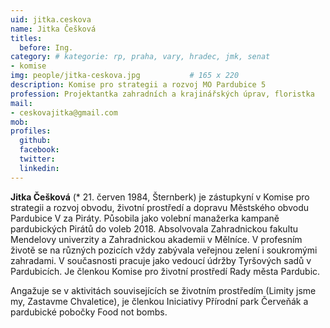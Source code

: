 ```yaml
---
uid: jitka.ceskova
name: Jitka Češková
titles:
  before: Ing.
category: # kategorie: rp, praha, vary, hradec, jmk, senat
- komise
img: people/jitka-ceskova.jpg           # 165 x 220
description: Komise pro strategii a rozvoj MO Pardubice 5
profession: Projektantka zahradních a krajinářských úprav, floristka
mail:
- ceskovajitka@gmail.com
mob:
profiles:
  github:
  facebook:
  twitter:
  linkedin:
---
```


**Jitka Češková** (* 21. červen 1984, Šternberk) je zástupkyní v Komise pro strategii a rozvoj obvodu, životní prostředí a dopravu Městského obvodu Pardubice V za Piráty. Působila jako volební manažerka kampaně pardubických Pirátů do voleb 2018. Absolvovala Zahradnickou fakultu Mendelovy univerzity a Zahradnickou akademii v Mělníce. V profesním životě se na různých pozicích vždy zabývala veřejnou zelení i soukromými zahradami. V současnosti pracuje jako vedoucí údržby Tyršových sadů v Pardubicích. Je členkou Komise pro životní prostředí Rady města Pardubic.

Angažuje se v aktivitách souvisejících se životním prostředím (Limity jsme my, Zastavme Chvaletice), je členkou Iniciativy Přírodní park Červeňák a pardubické pobočky Food not bombs.
